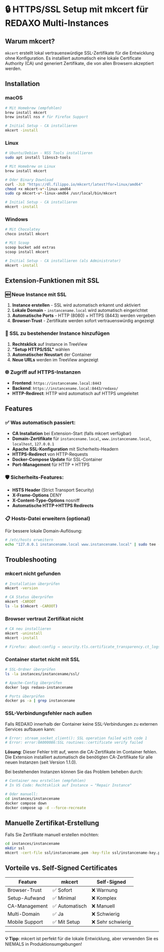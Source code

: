 # 🔒 HTTPS/SSL Setup mit mkcert für REDAXO Multi-Instances

## Warum mkcert?

`mkcert` erstellt lokal vertrauenswürdige SSL-Zertifikate für die Entwicklung ohne Konfiguration. Es installiert automatisch eine lokale Certificate Authority (CA) und generiert Zertifikate, die von allen Browsern akzeptiert werden.

## Installation

### macOS
```bash
# Mit Homebrew (empfohlen)
brew install mkcert
brew install nss # für Firefox Support

# Initial Setup - CA installieren
mkcert -install
```

### Linux
```bash
# Ubuntu/Debian - NSS Tools installieren
sudo apt install libnss3-tools

# Mit Homebrew on Linux
brew install mkcert

# Oder Binary Download
curl -JLO "https://dl.filippo.io/mkcert/latest?for=linux/amd64"
chmod +x mkcert-v*-linux-amd64
sudo cp mkcert-v*-linux-amd64 /usr/local/bin/mkcert

# Initial Setup - CA installieren
mkcert -install
```

### Windows
```bash
# Mit Chocolatey
choco install mkcert

# Mit Scoop
scoop bucket add extras
scoop install mkcert

# Initial Setup - CA installieren (als Administrator)
mkcert -install
```

## Extension-Funktionen mit SSL

### 🆕 Neue Instance mit SSL
1. **Instance erstellen** - SSL wird automatisch erkannt und aktiviert
2. **Lokale Domain** - `instancename.local` wird automatisch eingerichtet
3. **Automatische Ports** - HTTP (8080) + HTTPS (8443) werden vergeben
4. **Browser-Trust** - Zertifikate werden sofort vertrauenswürdig angezeigt

### 🔧 SSL zu bestehender Instance hinzufügen
1. **Rechtsklick** auf Instance in TreeView
2. **"Setup HTTPS/SSL"** wählen  
3. **Automatischer Neustart** der Container
4. **Neue URLs** werden im TreeView angezeigt

### 🌐 Zugriff auf HTTPS-Instanzen
- **Frontend**: `https://instancename.local:8443`
- **Backend**: `https://instancename.local:8443/redaxo/`
- **HTTP-Redirect**: HTTP wird automatisch auf HTTPS umgeleitet

## Features

### ✅ Was automatisch passiert:
- **CA Installation** bei Extension-Start (falls mkcert verfügbar)
- **Domain-Zertifikate** für `instancename.local`, `www.instancename.local`, `localhost`, `127.0.0.1`
- **Apache SSL-Konfiguration** mit Sicherheits-Headern
- **HTTPS-Redirect** von HTTP-Requests
- **Docker-Compose Update** für SSL-Container
- **Port-Management** für HTTP + HTTPS

### 🛡️ Sicherheits-Features:
- **HSTS Header** (Strict Transport Security)
- **X-Frame-Options** DENY
- **X-Content-Type-Options** nosniff
- **Automatische HTTP→HTTPS Redirects**

### 📋 Hosts-Datei erweitern (optional)
Für bessere lokale Domain-Auflösung:

```bash
# /etc/hosts erweitern
echo "127.0.0.1 instancename.local www.instancename.local" | sudo tee -a /etc/hosts
```

## Troubleshooting

### mkcert nicht gefunden
```bash
# Installation überprüfen
mkcert -version

# CA Status überprüfen
mkcert -CAROOT
ls -la $(mkcert -CAROOT)
```

### Browser vertraut Zertifikat nicht
```bash
# CA neu installieren
mkcert -uninstall
mkcert -install

# Firefox: about:config → security.tls.certificate_transparency.ct_logs_api_enabled: false
```

### Container startet nicht mit SSL
```bash
# SSL-Ordner überprüfen
ls -la instances/instancename/ssl/

# Apache-Config überprüfen
docker logs redaxo-instancename

# Ports überprüfen
docker ps -a | grep instancename
```

### SSL-Verbindungsfehler nach außen
Falls REDAXO innerhalb der Container keine SSL-Verbindungen zu externen Services aufbauen kann:

```bash
# Error: stream_socket_client(): SSL operation failed with code 1
# Error: error:0A000086:SSL routines::certificate verify failed
```

**Lösung**: Dieser Fehler tritt auf, wenn die CA-Zertifikate im Container fehlen. Die Extension installiert automatisch die benötigten CA-Zertifikate für alle neuen Instanzen (seit Version 1.1.0). 

Bei bestehenden Instanzen können Sie das Problem beheben durch:
```bash
# Container neu erstellen (empfohlen)
# In VS Code: Rechtsklick auf Instance → "Repair Instance"

# Oder manuell:
cd instances/instancename
docker compose down
docker compose up -d --force-recreate
```

## Manuelle Zertifikat-Erstellung

Falls Sie Zertifikate manuell erstellen möchten:

```bash
cd instances/instancename
mkdir ssl
mkcert -cert-file ssl/instancename.pem -key-file ssl/instancename-key.pem instancename.local "*.instancename.local" localhost 127.0.0.1
```

## Vorteile vs. Self-Signed Certificates

| Feature | mkcert | Self-Signed |
|---------|--------|-------------|
| Browser-Trust | ✅ Sofort | ❌ Warnung |
| Setup-Aufwand | ✅ Minimal | ❌ Komplex |
| CA-Management | ✅ Automatisch | ❌ Manuell |
| Multi-Domain | ✅ Ja | ❌ Schwierig |
| Mobile Support | ✅ Mit Setup | ❌ Sehr schwierig |

---

**💡 Tipp**: mkcert ist perfekt für die lokale Entwicklung, aber verwenden Sie es NIEMALS in Produktionsumgebungen!

